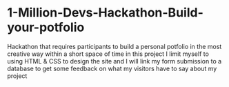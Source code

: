 # 1-Million-Devs-Hackathon-Build-your-potfolio
Hackathon that requires participants to build a personal potfolio in the most creative way within a short space of time 
in this project I limit myself to using HTML & CSS to design the site and I will link my form submission to a database to get some feedback on what my visitors have to say about my project 

